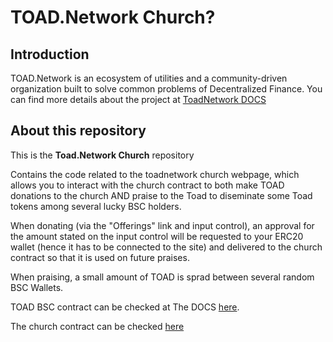# TOAD.Network Church?

## Introduction

TOAD.Network is an ecosystem of utilities and a community-driven organization built to solve common problems of Decentralized Finance. You can find more details about the project at [ToadNetwork DOCS](https://docs.toad.network)

## About this repository

This is the **Toad.Network Church** repository

Contains the code related to the toadnetwork church webpage, which allows you to interact with the church contract to both make TOAD donations to the church AND praise to the Toad to diseminate some Toad tokens among several lucky BSC holders.

When donating  (via the "Offerings" link and input control), an approval for the amount stated on the input control will be requested to your ERC20 wallet (hence it has to be connected to the site) and delivered to the church contract so that it is used on future praises.

When praising, a small amount of TOAD is sprad between several random BSC Wallets.

TOAD BSC contract can be checked at The DOCS [here](https://docs.toad.network/reference/contract-addresses#usdtoad-contracts).

The church contract can be checked [here](https://docs.toad.network/reference/contract-addresses#toad-church-contract)
